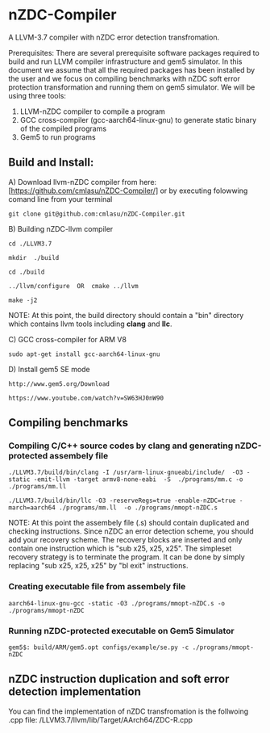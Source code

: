 # nZDC-Compiler
A LLVM-3.7 compiler with nZDC error detection transfromation.

Prerequisites:
There are several prerequisite software packages required to build and run LLVM compiler infrastructure and gem5 simulator. In this document we assume that all the required packages has been installed by the user and we focus on compiling benchmarks with nZDC soft error protection transformation and running them on gem5 simulator. We will be using three tools: 

1) LLVM-nZDC compiler to compile a program 
2) GCC cross-compiler (gcc-aarch64-linux-gnu) to generate static binary of the compiled programs
3) Gem5 to run programs

## Build and Install: 

A) Download llvm-nZDC compiler from here:
	[https://github.com/cmlasu/nZDC-Compiler/]
	or by executing folowwing comand line from your terminal
	
```
git clone git@github.com:cmlasu/nZDC-Compiler.git
```
B) Building nZDC-llvm compiler
```
cd ./LLVM3.7

mkdir  ./build

cd ./build

../llvm/configure  OR  cmake ../llvm

make -j2
```

NOTE: At this point, the build directory should contain a "bin" directory which contains llvm tools including **clang** and **llc**.

C) GCC cross-compiler for ARM V8
```
sudo apt-get install gcc-aarch64-linux-gnu
```

D) Install gem5 SE mode

    http://www.gem5.org/Download
    
    https://www.youtube.com/watch?v=SW63HJ0nW90

## Compiling benchmarks

### Compiling C/C++ source codes by clang and generating nZDC-protected assembely file
```
./LLVM3.7/build/bin/clang -I /usr/arm-linux-gnueabi/include/  -O3 -static -emit-llvm -target armv8-none-eabi  -S  ./programs/mm.c -o ./programs/mm.ll

./LLVM3.7/build/bin/llc -O3 -reserveRegs=true -enable-nZDC=true -march=aarch64 ./programs/mm.ll  -o ./programs/mmopt-nZDC.s
```

NOTE: At this point the assembely file (.s) should contain duplicated and checking instructions. Since nZDC an error detection scheme, you should add your recovery scheme. The recovery blocks are inserted and only contain one instruction which is "sub	 x25, x25, x25". The simpleset recovery strategy is to terminate the program. It can be done by simply replacing  "sub	 x25, x25, x25" by "bl exit" instructions.


### Creating executable file from assembely file
```
aarch64-linux-gnu-gcc -static -O3 ./programs/mmopt-nZDC.s -o ./programs/mmopt-nZDC
```
### Running nZDC-protected executable on Gem5 Simulator
```
gem5$: build/ARM/gem5.opt configs/example/se.py -c ./programs/mmopt-nZDC
```
## nZDC instruction duplication and soft error detection implementation

You can find the implementation of nZDC transfromation is the follwoing .cpp file:
/LLVM3.7/llvm/lib/Target/AArch64/ZDC-R.cpp
